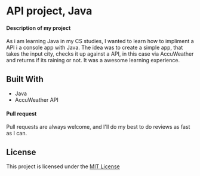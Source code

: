 # API project, Java

#### Description of my project
As i am learning Java in my CS studies, I wanted to learn how to impliment a API i a console app with Java. The idea was to create a simple app, that takes the input city, checks it up against a API, in this case via AccuWeather and returns if its raining or not. It was a awesome learning experience. 
## Built With
- Java
- AccuWeather API


#### Pull request
Pull requests are always welcome, and I'll do my best to do
reviews as fast as I can.
## License
This project is licensed under the [MIT
License](https://github.com/this/project/blob/master/LICENSE)
